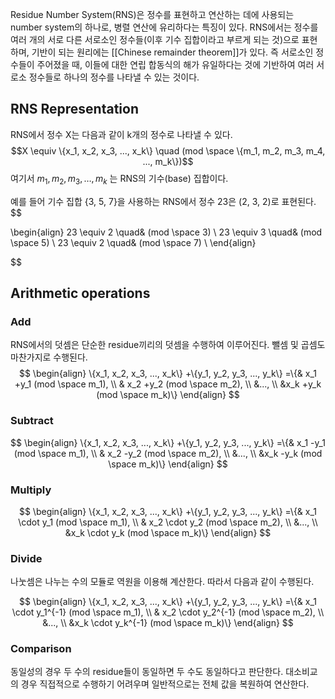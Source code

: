 Residue Number System(RNS)은 정수를 표현하고 연산하는 데에 사용되는 number system의 하나로, 병렬 연산에 유리하다는 특징이 있다. RNS에서는 정수를 여러 개의 서로 다른 서로소인 정수들(이후 기수 집합이라고 부르게 되는 것)으로 표현하며, 기반이 되는 원리에는 [[Chinese remainder theorem]]가 있다. 즉 서로소인 정수들이 주어졌을 때, 이들에 대한 연립 합동식의 해가 유일하다는 것에 기반하여 여러 서로소 정수들로 하나의 정수를 나타낼 수 있는 것이다.

## RNS Representation
RNS에서 정수 X는 다음과 같이 k개의 정수로 나타낼 수 있다.
$$X \equiv \{x_1, x_2, x_3, ..., x_k\} \quad (mod \space \{m_1, m_2, m_3, m_4, ..., m_k\})$$
여기서 ${m_1, m_2, m_3, …, m_k}$ 는 RNS의 기수(base) 집합이다.

예를 들어 기수 집합 {3, 5, 7}을 사용하는 RNS에서 정수 23은 (2, 3, 2)로 표현된다.
$$

\begin{align} 23 \equiv 2 \quad& (mod \space 3) \\ 23 \equiv 3 \quad& (mod \space 5) \\ 23 \equiv 2 \quad& (mod \space 7) \\ \end{align}

$$

## Arithmetic operations
### Add
RNS에서의 덧셈은 단순한 residue끼리의 덧셈을 수행하여 이루어진다. 뺄셈 및 곱셈도 마찬가지로 수행된다.
$$ 
\begin{align} 
\{x_1, x_2, x_3, ..., x_k\} +\{y_1, y_2, y_3, ..., y_k\} =\{& x_1 +y_1 (mod \space m_1), \\ & x_2 +y_2 (mod \space m_2), \\ &..., \\ &x_k +y_k (mod \space m_k)\} 
\end{align} 
$$

### Subtract
$$ 
\begin{align} 
\{x_1, x_2, x_3, ..., x_k\} +\{y_1, y_2, y_3, ..., y_k\} =\{& x_1 -y_1 (mod \space m_1), \\ & x_2 -y_2 (mod \space m_2), \\ &..., \\ &x_k -y_k (mod \space m_k)\} 
\end{align} 
$$

### Multiply
$$ 
\begin{align} 
\{x_1, x_2, x_3, ..., x_k\} +\{y_1, y_2, y_3, ..., y_k\} =\{& x_1 \cdot y_1 (mod \space m_1), \\ & x_2 \cdot y_2 (mod \space m_2), \\ &..., \\ &x_k \cdot y_k (mod \space m_k)\} 
\end{align} 
$$

### Divide
나눗셈은 나누는 수의 모듈로 역원을 이용해 계산한다. 따라서 다음과 같이 수행된다.

$$ 
\begin{align} \{x_1, x_2, x_3, ..., x_k\} +\{y_1, y_2, y_3, ..., y_k\} =\{& x_1 \cdot y_1^{-1} (mod \space m_1), \\ & x_2 \cdot y_2^{-1} (mod \space m_2), \\ &..., \\ &x_k \cdot y_k^{-1} (mod \space m_k)\} 
\end{align} 
$$

### Comparison
동일성의 경우 두 수의 residue들이 동일하면 두 수도 동일하다고 판단한다.
대소비교의 경우 직접적으로 수행하기 어려우며 일반적으로는 전체 값을 복원하여 연산한다.